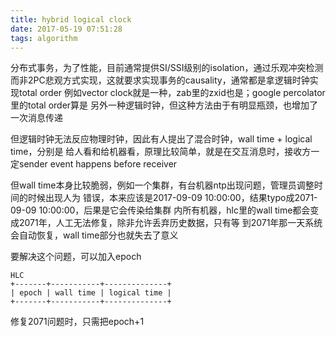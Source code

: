 ```yaml
---
title: hybrid logical clock
date: 2017-05-19 07:51:28
tags: algorithm
---
```


分布式事务，为了性能，目前通常提供SI/SSI级别的isolation，通过乐观冲突检测
而非2PC悲观方式实现，这就要求实现事务的causality，通常都是拿逻辑时钟实现total order
例如vector clock就是一种，zab里的zxid也是；google percolator里的total order算是
另外一种逻辑时钟，但这种方法由于有明显瓶颈，也增加了一次消息传递

但逻辑时钟无法反应物理时钟，因此有人提出了混合时钟，wall time + logical time，分别是
给人看和给机器看，原理比较简单，就是在交互消息时，接收方一定sender event happens before receiver

但wall time本身比较脆弱，例如一个集群，有台机器ntp出现问题，管理员调整时间的时候出现人为
错误，本来应该是2017-09-09 10:00:00，结果typo成2071-09-09 10:00:00，后果是它会传染给集群
内所有机器，hlc里的wall time都会变成2071年，人工无法修复，除非允许丢弃历史数据，只有等
到2071年那一天系统会自动恢复，wall time部分也就失去了意义

要解决这个问题，可以加入epoch
```
HLC
+-------+-----------+--------------+
| epoch | wall time | logical time |
+-------+-----------+--------------+
```

修复2071问题时，只需把epoch+1

